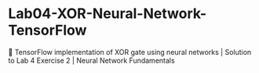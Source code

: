 # Lab04-XOR-Neural-Network-TensorFlow
🔮 TensorFlow implementation of XOR gate using neural networks | Solution to Lab 4 Exercise 2 | Neural Network Fundamentals
